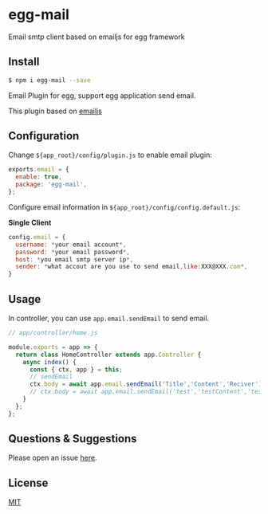 # egg-mail



Email smtp client based on emailjs for egg framework

## Install

```bash
$ npm i egg-mail --save
```

Email Plugin for egg, support egg application send email.

This plugin based on [emailjs](https://github.com/eleith/emailjs)

## Configuration

Change `${app_root}/config/plugin.js` to enable email plugin:

```js
exports.email = {
  enable: true,
  package: 'egg-mail',
};
```

Configure email information in `${app_root}/config/config.default.js`:

**Single Client**

```javascript
config.email = {
  username: *your email account*,
  password: *your email password*,
  host: *you email smtp server ip*,
  sender: *what accout are you use to send email,like:XXX@XXX.com*,
}
```

## Usage

In controller, you can use `app.email.sendEmail` to send email.

```js
// app/controller/home.js

module.exports = app => {
  return class HomeController extends app.Controller {
    async index() {
      const { ctx, app } = this;
      // sendEmail
      ctx.body = await app.email.sendEmail('Title','Content','Reciver');
      // ctx.body = await app.email.sendEmail('test','testContent','test@test.com');
    }
  };
};
```


## Questions & Suggestions

Please open an issue [here](https://github.com/zhouzhi3859/egg-mail/issues).

## License

[MIT](LICENSE)
